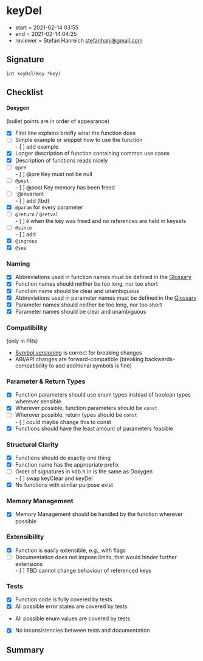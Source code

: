 # keyDel

- start = 2021-02-14 03:55
- end = 2021-02-14 04:25
- reviewer = Stefan Hanreich <stefanhani@gmail.com>

## Signature

`int keyDel(Key *key)`

## Checklist

#### Doxygen

(bullet points are in order of appearance)

- [x] First line explains briefly what the function does
- [ ] Simple example or snippet how to use the function  
       - [ ] add example
- [x] Longer description of function containing common use cases
- [x] Description of functions reads nicely
- [ ] `@pre`  
       - [ ] @pre Key must not be null
- [ ] `@post`  
       - [ ] @post Key memory has been freed
- [ ] `@invariant  
       - [ ] add (tbd)
- [x] `@param` for every parameter
- [ ] `@return` / `@retval`  
       - [ ] `0` when the key was freed and no references are held in keysets
- [ ] `@since`  
       - [ ] add
- [x] `@ingroup`
- [x] `@see`

### Naming

- [x] Abbreviations used in function names must be defined in the
      [Glossary](/doc/help/elektra-glossary.md)
- [x] Function names should neither be too long, nor too short
- [x] Function name should be clear and unambiguous
- [x] Abbreviations used in parameter names must be defined in the
      [Glossary](/doc/help/elektra-glossary.md)
- [x] Parameter names should neither be too long, nor too short
- [x] Parameter names should be clear and unambiguous

### Compatibility

(only in PRs)

- [Symbol versioning](/doc/dev/symbol-versioning.md)
  is correct for breaking changes
- ABI/API changes are forward-compatible (breaking backwards-compatibility
  to add additional symbols is fine)

### Parameter & Return Types

- [x] Function parameters should use enum types instead of boolean types
      wherever sensible
- [x] Wherever possible, function parameters should be `const`
- [ ] Wherever possible, return types should be `const`  
       - [ ] could maybe change this to const
- [x] Functions should have the least amount of parameters feasible

### Structural Clarity

- [x] Functions should do exactly one thing
- [x] Function name has the appropriate prefix
- [ ] Order of signatures in kdb.h.in is the same as Doxygen  
       - [ ] swap keyClear and keyDel
- [x] No functions with similar purpose exist

### Memory Management

- [x] Memory Management should be handled by the function wherever possible

### Extensibility

- [x] Function is easily extensible, e.g., with flags
- [ ] Documentation does not impose limits, that would hinder further extensions  
       - [ ] TBD cannot change behaviour of referenced keys

### Tests

- [x] Function code is fully covered by tests
- [x] All possible error states are covered by tests
- All possible enum values are covered by tests
- [x] No inconsistencies between tests and documentation

## Summary
